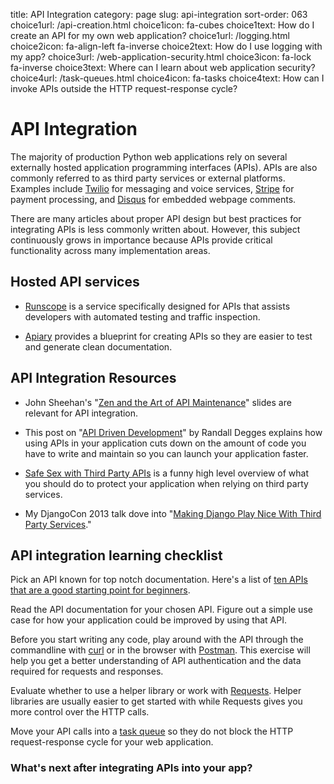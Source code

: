 title: API Integration
category: page
slug: api-integration
sort-order: 063
choice1url: /api-creation.html
choice1icon: fa-cubes
choice1text: How do I create an API for my own web application?
choice1url: /logging.html
choice2icon: fa-align-left fa-inverse 
choice2text: How do I use logging with my app?
choice3url: /web-application-security.html
choice3icon: fa-lock fa-inverse
choice3text: Where can I learn about web application security?
choice4url: /task-queues.html
choice4icon: fa-tasks
choice4text: How can I invoke APIs outside the HTTP request-response cycle?


# API Integration
The majority of production Python web applications rely on several
externally hosted application programming interfaces (APIs). APIs are also
commonly referred to as third party services or external platforms. 
Examples include [Twilio](https://www.twilio.com/) for messaging and voice
services, [Stripe](https://stripe.com/) for payment processing, and
[Disqus](https://disqus.com/) for embedded webpage comments.

There are many articles about proper API design but best practices for 
integrating APIs is less commonly written about. However, this subject 
continuously grows in importance because APIs provide critical functionality
across many implementation areas.


## Hosted API services
* [Runscope](https://www.runscope.com/) is a service specifically designed
  for APIs that assists developers with automated testing and traffic
  inspection.

* [Apiary](http://apiary.io/) provides a blueprint for creating APIs so
  they are easier to test and generate clean documentation.


## API Integration Resources
* John Sheehan's 
  "[Zen and the Art of API Maintenance](https://speakerdeck.com/johnsheehan/zen-and-the-art-of-api-maintenance)"
  slides are relevant for API integration.

* This post on 
  "[API Driven Development](https://stormpath.com/blog/api-driven-development/)"
  by Randall Degges explains how using APIs in your application cuts down
  on the amount of code you have to write and maintain so you can launch your
  application faster.

* [Safe Sex with Third Party APIs](http://www.slideshare.net/SmartBear_Software/safe-sex-with-thirdparty-apis)
  is a funny high level overview of what you should do to protect your 
  application when relying on third party services.

* My DjangoCon 2013 talk dove into 
  "[Making Django Play Nice With Third Party Services](http://www.youtube.com/watch?v=iGP8DQIqxXs)."


## API integration learning checklist
<i class="fa fa-check-square-o"></i>
Pick an API known for top notch documentation. Here's a list of 
[ten APIs that are a good starting point for beginners](https://medium.com/she-hacks-hacker-academy/4d3c43be9386).

<i class="fa fa-check-square-o"></i>
Read the API documentation for your chosen API. Figure out a simple use case
for how your application could be improved by using that API.

<i class="fa fa-check-square-o"></i>
Before you start writing any code, play around with the API through the 
commandline with [curl](http://curl.haxx.se/) or in the browser with 
[Postman](http://www.getpostman.com/). This exercise will help you get a
better understanding of API authentication and the data required for requests
and responses.

<i class="fa fa-check-square-o"></i>
Evaluate whether to use a helper library or work with 
[Requests](http://docs.python-requests.org/en/latest/). Helper libraries are
usually easier to get started with while Requests gives you more control over
the HTTP calls.

<i class="fa fa-check-square-o"></i>
Move your API calls into a [task queue](/task-queues.html) so they do not 
block the HTTP request-response cycle for your web application.


### What's next after integrating APIs into your app?
